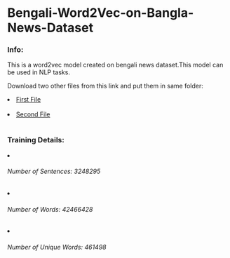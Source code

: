 # Bengali-Word2Vec-on-Bangla-News-Dataset

<h3 align="left">Info:</h3>
This is a word2vec model created on bengali news dataset.This model can be used in NLP tasks.

Download two other files from this link and put them in same folder:

<li><a href="https://drive.google.com/file/d/1lm6-IDMxfY-_lkIaRxMhanz1tjevKeEQ/view?usp=sharing">First File</a></li></br>
<li><a href="https://drive.google.com/file/d/1LbxhTXmyGTKCiTS2O6EtdbndklSo9WgP/view?usp=sharing">Second File</a></li></br>


<h3 align="left">Training Details:</h3>
<li><h6 align="left">Number of Sentences: 3248295</h6></li>
<li><h6 align="left">Number of Words: 42466428</h6></li>
<li><h6 align="left">Number of Unique Words: 461498</h6></li>
